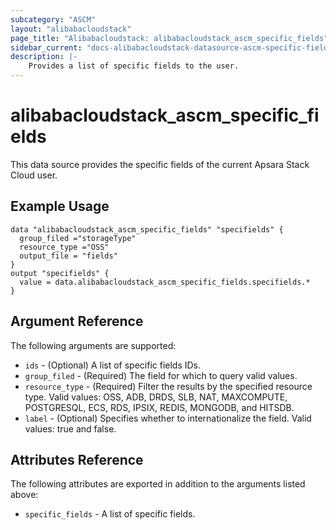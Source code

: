 ```yaml
---
subcategory: "ASCM"
layout: "alibabacloudstack"
page_title: "Alibabacloudstack: alibabacloudstack_ascm_specific_fields"
sidebar_current: "docs-alibabacloudstack-datasource-ascm-specific-fields"
description: |-
    Provides a list of specific fields to the user.
---
```


# alibabacloudstack_ascm_specific_fields

This data source provides the specific fields of the current Apsara Stack Cloud user.

## Example Usage

```
data "alibabacloudstack_ascm_specific_fields" "specifields" {
  group_filed ="storageType"
  resource_type ="OSS"
  output_file = "fields"
}
output "specifields" {
  value = data.alibabacloudstack_ascm_specific_fields.specifields.*
}
```

## Argument Reference

The following arguments are supported:

* `ids` - (Optional) A list of specific fields IDs.
* `group_filed` - (Required) The field for which to query valid values.
* `resource_type` - (Required) Filter the results by the specified resource type. Valid values: OSS, ADB, DRDS, SLB, NAT, MAXCOMPUTE, POSTGRESQL, ECS, RDS, IPSIX, REDIS, MONGODB, and HITSDB.
* `label` - (Optional) Specifies whether to internationalize the field. Valid values: true and false.

## Attributes Reference

The following attributes are exported in addition to the arguments listed above:

* `specific_fields` - A list of specific fields.